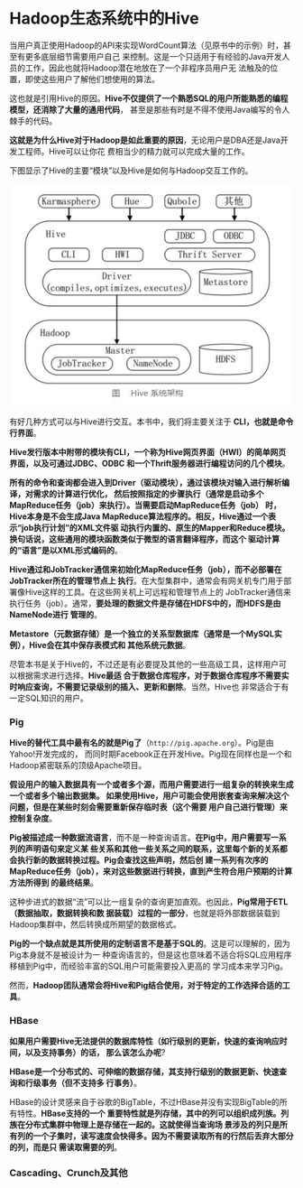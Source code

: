 Hadoop生态系统中的Hive
=================================================================================
当用户真正使用Hadoop的API来实现WordCount算法（见原书中的示例）时，甚至有更多底层细节需要用户自己
来控制。这是一个只适用于有经验的Java开发人员的工作，因此也就将Hadoop潜在地放在了一个非程序员用户无
法触及的位置，即使这些用户了解他们想使用的算法。

这也就是引用Hive的原因。**Hive不仅提供了一个熟悉SQL的用户所能熟悉的编程模型，还消除了大量的通用代码**，
甚至是那些有时是不得不使用Java编写的令人棘手的代码。

**这就是为什么Hive对于Hadoop是如此重要的原因**，无论用户是DBA还是Java开发工程师。Hive可以让你花
费相当少的精力就可以完成大量的工作。

下图显示了Hive的主要“模块”以及Hive是如何与Hadoop交互工作的。

![Hive组成模块](img/p1.jpeg)

有好几种方式可以与Hive进行交互。本书中，我们将主要关注于 **CLI，也就是命令行界面**。

**Hive发行版本中附带的模块有CLI，一个称为Hive网页界面（HWI）的简单网页界面，以及可通过JDBC、ODBC
和一个Thrift服务器进行编程访问的几个模块**。

**所有的命令和查询都会进入到Driver（驱动模块），通过该模块对输入进行解析编译，对需求的计算进行优化，
然后按照指定的步骤执行（通常是启动多个MapReduce任务（job）来执行）。当需要启动MapReduce任务（job）
时，Hive本身是不会生成Java MapReduce算法程序的。相反，Hive通过一个表示“job执行计划”的XML文件驱
动执行内置的、原生的Mapper和Reduce模块。换句话说，这些通用的模块函数类似于微型的语言翻译程序，而这个
驱动计算的“语言”是以XML形式编码的**。

**Hive通过和JobTracker通信来初始化MapReduce任务（job），而不必部署在JobTracker所在的管理节点上
执行**。在大型集群中，通常会有网关机专门用于部署像Hive这样的工具。在这些网关机上可远程和管理节点上的
JobTracker通信来执行任务（job）。通常，**要处理的数据文件是存储在HDFS中的，而HDFS是由NameNode进行
管理的**。

**Metastore（元数据存储）是一个独立的关系型数据库（通常是一个MySQL实例），Hive会在其中保存表模式和
其他系统元数据**。

尽管本书是关于Hive的，不过还是有必要提及其他的一些高级工具，这样用户可以根据需求进行选择。**Hive最适
合于数据仓库程序，对于数据仓库程序不需要实时响应查询，不需要记录级别的插入、更新和删除**。当然，Hive也
非常适合于有一定SQL知识的用户。

### Pig
**Hive的替代工具中最有名的就是Pig了**（`http://pig.apache.org`）。Pig是由Yahoo!开发完成的，
而同时期Facebook正在开发Hive。Pig现在同样也是一个和Hadoop紧密联系的顶级Apache项目。

**假设用户的输入数据具有一个或者多个源，而用户需要进行一组复杂的转换来生成一个或者多个输出数据集。
如果使用Hive，用户可能会使用嵌套查询来解决这个问题，但是在某些时刻会需要重新保存临时表（这个需要
用户自己进行管理）来控制复杂度**。

**Pig被描述成一种数据流语言**，而不是一种查询语言。**在Pig中，用户需要写一系列的声明语句来定义某
些关系和其他一些关系之间的联系，这里每个新的关系都会执行新的数据转换过程。Pig会查找这些声明，然后创
建一系列有次序的MapReduce任务（job），来对这些数据进行转换，直到产生符合用户预期的计算方法所得到
的最终结果**。

这种步进式的数据“流”可以比一组复杂的查询更加直观。也因此，**Pig常用于ETL（数据抽取，数据转换和数
据装载）过程的一部分**，也就是将外部数据装载到Hadoop集群中，然后转换成所期望的数据格式。

**Pig的一个缺点就是其所使用的定制语言不是基于SQL的**。这是可以理解的，因为Pig本身就不是被设计为一
种查询语言的，但是这也意味着不适合将SQL应用程序移植到Pig中，而经验丰富的SQL用户可能需要投入更高的
学习成本来学习Pig。

然而，**Hadoop团队通常会将Hive和Pig结合使用，对于特定的工作选择合适的工具**。

### HBase
**如果用户需要Hive无法提供的数据库特性（如行级别的更新，快速的查询响应时间，以及支持事务）的话，
那么该怎么办呢**?

**HBase是一个分布式的、可伸缩的数据存储，其支持行级别的数据更新、快速查询和行级事务（但不支持多
行事务）**。

HBase的设计灵感来自于谷歌的BigTable，不过HBase并没有实现BigTable的所有特性。**HBase支持的一个
重要特性就是列存储，其中的列可以组织成列族。列族在分布式集群中物理上是存储在一起的。这就使得当查询场
景涉及的列只是所有列的一个子集时，读写速度会快得多。因为不需要读取所有的行然后丢弃大部分的列，而是只
需读取需要的列**。





































### Cascading、Crunch及其他
